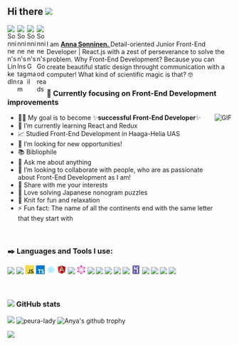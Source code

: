 ## Hi there <img src="https://media.giphy.com/media/hvRJCLFzcasrR4ia7z/giphy.gif" width="24px">

<a href="https://www.linkedin.com/in/sonninen-anna-09643680/">
  <img align="left" alt="Sonninen's LinkedIn" width="22px" src="https://user-images.githubusercontent.com/64637806/118018764-1c63f300-b350-11eb-879a-b1025a01ca4c.png" />
</a>
<a href="https://www.instagram.com/peuralady_anya/">
  <img align="left" alt="Sonninen's Instagram" width="22px" src="https://user-images.githubusercontent.com/64637806/118018767-1d952000-b350-11eb-9749-82bdaca2b406.png" />
</a>
<a href="mailto:anna.sonninen94@gmail.com">
  <img align="left" alt="Sonninen's Gmail" width="22px" src="https://user-images.githubusercontent.com/64637806/118021483-2b987000-b353-11eb-803c-d2445eb01288.png" />
</a>
<a href="https://www.goodreads.com/user/show/51603868-anya">
  <img align="left" alt="Sonninen's Goodreads" width="22px" src="https://user-images.githubusercontent.com/64637806/118018801-2a197880-b350-11eb-8a36-8c28a327ddd7.png" />
</a>

<br>
<br>
I am <a href= "https://github.com/peura-lady"><b> Anna Sonninen. </b></a>
Detail-oriented Junior Front-End Developer | React.js with a zest of perseverance to solve the problem. Why Front-End Development? Because you can create beautiful static design throught communication with a computer! What kind of scientific magic is that? 🤓

### 📢 Currently focusing on Front-End Development improvements

<img align="right" alt="GIF" height="300px" src="https://media4.giphy.com/media/fwbZnTftCXVocKzfxR/giphy.gif?cid=790b761168720c129200900c7837880f7557ae6e890f05e2&rid=giphy.gif&ct=g" />

- 👨‍💻 My goal is to become ✨<b>successful Front-End Developer</b>✨
- 🌱 I’m currently learning React and Redux
- 📈 Studied Front-End Development in Haaga-Helia UAS
- 🧐 I’m looking for new opportunities!
- 📚 Bibliophile
- 💬 Ask me about anything 
- 👯 I’m looking to collaborate with people, who are as passionate about Front-End Development as I am!
- 💭 Share with me your interests
- 🧩 Love solving Japanese nonogram puzzles
- 🧶 Knit for fun and relaxation
- ⚡ Fun fact: The name of all the continents end with the same letter that they start with

<br>

### ✒️ Languages and Tools I use:

<code><img height="20" src="https://user-images.githubusercontent.com/64637806/118023878-f6415180-b355-11eb-940f-66432cfabac2.png"></code>
<code><img height="20" src="https://user-images.githubusercontent.com/64637806/118023881-f6d9e800-b355-11eb-8378-5fedd65fed8f.png"></code>
<code><img height="20" src="https://raw.githubusercontent.com/github/explore/80688e429a7d4ef2fca1e82350fe8e3517d3494d/topics/javascript/javascript.png"></code>
<code><img height="20" src="https://raw.githubusercontent.com/devicons/devicon/master/icons/typescript/typescript-original.svg"></code>
<code><img height="20" src="https://raw.githubusercontent.com/github/explore/80688e429a7d4ef2fca1e82350fe8e3517d3494d/topics/react/react.png"></code>
<code><img height="20" src="https://raw.githubusercontent.com/devicons/devicon/master/icons/angularjs/angularjs-original.svg"></code>
<code><img height="20" src="https://user-images.githubusercontent.com/64637806/118023895-f8a3ab80-b355-11eb-8e29-cfa06d2076d4.png"></code>
<code><img height="20" src="https://raw.githubusercontent.com/github/explore/5c058a388828bb5fde0bcafd4bc867b5bb3f26f3/topics/graphql/graphql.png"></code>
<code><img height="20" src="https://user-images.githubusercontent.com/64637806/118023887-f7727e80-b355-11eb-82f2-636123b8098e.png"></code>
<code><img height="20" src="https://user-images.githubusercontent.com/64637806/118023888-f80b1500-b355-11eb-85b4-b072a8a395fa.png"></code>
<code><img height="20" src="https://user-images.githubusercontent.com/64637806/118023882-f7727e80-b355-11eb-9657-5d73609889dc.png"></code>
<code><img height="20" src="https://user-images.githubusercontent.com/64637806/118024503-aadb7300-b356-11eb-9d5b-f65acb4e014b.png"></code>
<code><img height="20" src="https://user-images.githubusercontent.com/64637806/118023892-f8a3ab80-b355-11eb-9d15-387bb21416ea.png"></code>
<code><img height="20" src="https://raw.githubusercontent.com/devicons/devicon/master/icons/heroku/heroku-plain.svg"></code>
<code><img height="20" src="https://user-images.githubusercontent.com/64637806/118023890-f80b1500-b355-11eb-869c-83ffb7363a0a.png"></code>
<code><img height="20" src="https://user-images.githubusercontent.com/64637806/118023899-f93c4200-b355-11eb-85c5-ed1929c17f4c.png"></code>
<code><img height="20" src="https://user-images.githubusercontent.com/64637806/118023901-f93c4200-b355-11eb-967e-a2e6da5939cf.png"></code>
<code><img height="20" src="https://user-images.githubusercontent.com/64637806/118023904-f93c4200-b355-11eb-9d51-d8569f167498.png"></code>
<!-- <code><img height="20" src="https://raw.githubusercontent.com/devicons/devicon/master/icons/vuejs/vuejs-original.svg"></code> -->
<!-- <code><img height="20" src="https://raw.githubusercontent.com/github/explore/80688e429a7d4ef2fca1e82350fe8e3517d3494d/topics/mysql/mysql.png"></code> -->
<!-- <code><img height="20" src="https://raw.githubusercontent.com/devicons/devicon/d00d0969292a6569d45b06d3f350f463a0107b0d/icons/webpack/webpack-original-wordmark.svg"></code> -->

<br>

### <img src="https://media.giphy.com/media/VgCDAzcKvsR6OM0uWg/giphy.gif" width="50"> GitHub stats

<img height=158 src="https://github-readme-stats.vercel.app/api/top-langs/?username=peura-lady&theme=radical&line_height=10&hide_langs_below=1&layout=compact" /> <img height=158 src="https://github-readme-stats.vercel.app/api?username=peura-lady&show_icons=true&theme=gotham" alt="peura-lady" />
<img width=800 src="https://github-profile-trophy.vercel.app/?username=peura-lady&column=7&theme=dracula&no-frame=true" alt="Anya's github trophy"/>


<img src="https://profile-counter.glitch.me/peura-lady/count.svg" />
